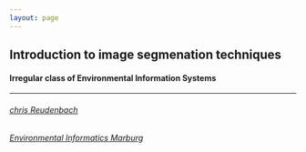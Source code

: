```yaml
---
layout: page
--- 
```




## Introduction to image segmenation techniques

#### Irregular class of Environmental Information Systems

----

###### [chris Reudenbach](https://www.github.com/gisma)
###### [Environmental Informatics Marburg](https://www.uni-marburg.de/de/fb19/disciplines/physisch/umweltinformatik)




